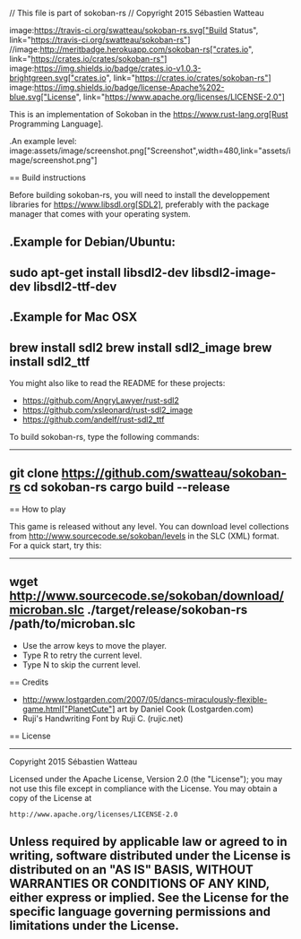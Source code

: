 // This file is part of sokoban-rs
// Copyright 2015 Sébastien Watteau

image:https://travis-ci.org/swatteau/sokoban-rs.svg["Build Status", link="https://travis-ci.org/swatteau/sokoban-rs"]
//image:http://meritbadge.herokuapp.com/sokoban-rs["crates.io", link="https://crates.io/crates/sokoban-rs"]
image:https://img.shields.io/badge/crates.io-v1.0.3-brightgreen.svg["crates.io", link="https://crates.io/crates/sokoban-rs"]
image:https://img.shields.io/badge/license-Apache%202-blue.svg["License", link="https://www.apache.org/licenses/LICENSE-2.0"]

This is an implementation of Sokoban in the https://www.rust-lang.org[Rust Programming Language].

.An example level:
image:assets/image/screenshot.png["Screenshot",width=480,link="assets/image/screenshot.png"]

== Build instructions

Before building sokoban-rs, you will need to install the developpement libraries for https://www.libsdl.org[SDL2], preferably with the package manager that comes
with your operating system.

.Example for Debian/Ubuntu:
----
sudo apt-get install libsdl2-dev libsdl2-image-dev libsdl2-ttf-dev
----

.Example for Mac OSX
----
brew install sdl2
brew install sdl2_image
brew install sdl2_ttf
----

You might also like to read the README for these projects:

* https://github.com/AngryLawyer/rust-sdl2
* https://github.com/xsleonard/rust-sdl2_image
* https://github.com/andelf/rust-sdl2_ttf

To build sokoban-rs, type the following commands:

----
git clone https://github.com/swatteau/sokoban-rs
cd sokoban-rs
cargo build --release
----

== How to play

This game is released without any level. You can download level collections from http://www.sourcecode.se/sokoban/levels in the SLC (XML) format. For a quick start, try this:

----
wget http://www.sourcecode.se/sokoban/download/microban.slc
./target/release/sokoban-rs /path/to/microban.slc
----

* Use the arrow keys to move the player.
* Type R to retry the current level.
* Type N to skip the current level.

== Credits

* http://www.lostgarden.com/2007/05/dancs-miraculously-flexible-game.html["PlanetCute"] art by Daniel Cook (Lostgarden.com)
* Ruji's Handwriting Font by Ruji C. (rujic.net)

== License

----
Copyright 2015 Sébastien Watteau

Licensed under the Apache License, Version 2.0 (the "License");
you may not use this file except in compliance with the License.
You may obtain a copy of the License at

    http://www.apache.org/licenses/LICENSE-2.0

Unless required by applicable law or agreed to in writing, software
distributed under the License is distributed on an "AS IS" BASIS,
WITHOUT WARRANTIES OR CONDITIONS OF ANY KIND, either express or implied.
See the License for the specific language governing permissions and
limitations under the License.
----
